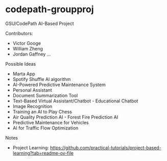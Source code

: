 # codepath-groupproj

GSU/CodePath AI-Based Project

Contributors:
  - Victor Googe
  - William Zheng
  - Jordan Gaffney
  ...

Possible Ideas
  - Marta App
  - Spotify Shuffle Al algorithm
  - AI-Powered Predictive Maintenance System
  - Personal Assistant
  - Document Summarization Tool
  - Text-Based Virtual Assistant/Chatbot - Educational Chatbot
  - Image Recognition
  - Training an AI to Play Chess
  - Air Quality Prediction AI - Forest Fire Prediction AI
  - Predictive Maintenance for Vehicles
  - AI for Traffic Flow Optimization

    
Notes
  - Project Learning: https://github.com/practical-tutorials/project-based-learning?tab=readme-ov-file
